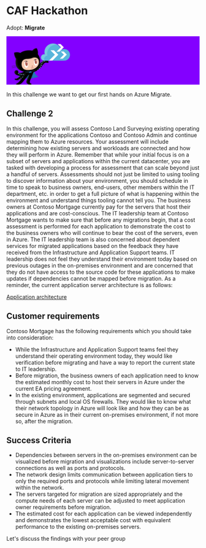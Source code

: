# CAF Hackathon

Adopt: **Migrate**

![CAF Hackathon Header](/media/caf-hackathon-header.png)

In this challenge we want to get our first hands on Azure Migrate.

## Challenge 2

In this challenge, you will assess Contoso Land Surveying existing operating environment for the applications Contoso and Contoso Admin and continue mapping them to Azure resources. Your assessment will include determining how existing servers and workloads are connected and how they will perform in Azure. Remember that while your initial focus is on a subset of servers and applications within the current datacenter, you are tasked with developing a process for assessment that can scale beyond just a handful of servers. Assessments should not just be limited to using tooling to discover information about your environment, you should schedule in time to speak to business owners, end-users, other members within the IT department, etc. in order to get a full picture of what is happening within the environment and understand things tooling cannot tell you. The business owners at Contoso Mortgage currently pay for the servers that host their applications and are cost-conscious. The IT leadership team at Contoso Mortgage wants to make sure that before any migrations begin, that a cost assessment is performed for each application to demonstrate the cost to the business owners who will continue to bear the cost of the servers, even in Azure. The IT leadership team is also concerned about dependent services for migrated applications based on the feedback they have received from the Infrastructure and Application Support teams. IT leadership does not feel they understand their environment today based on previous outages in the on-premises environment and are concerned that they do not have access to the source code for these applications to make updates if dependencies cannot be mapped before migration. As a reminder, the current application server architecture is as follows:

[Application architecture](./../media/application_architecture.png)

## Customer requirements

Contoso Mortgage has the following requirements which you should take into consideration:

- While the Infrastructure and Application Support teams feel they understand their operating environment today, they would like verification before migrating and have a way to report the current state to IT leadership.
- Before migration, the business owners of each application need to know the estimated monthly cost to host their servers in Azure under the current EA pricing agreement.
- In the existing environment, applications are segmented and secured through subnets and local OS firewalls. They would like to know what their network topology in Azure will look like and how they can be as secure in Azure as in their current on-premises environment, if not more so, after the migration.

## Success Criteria

- Dependencies between servers in the on-premises environment can be visualized before migration and visualizations include server-to-server connections as well as ports and protocols.
- The network design limits communication between application tiers to only the required ports and protocols while limiting lateral movement within the network.
- The servers targeted for migration are sized appropriately and the compute needs of each server can be adjusted to meet application owner requirements before migration.
- The estimated cost for each application can be viewed independently and demonstrates the lowest acceptable cost with equivalent performance to the existing on-premises servers.

Let's discuss the findings with your peer group
